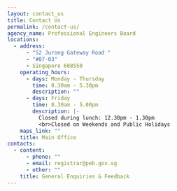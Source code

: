 ```yaml
---
layout: contact_us
title: Contact Us
permalink: /contact-us/
agency_name: Professional Engineers Board
locations:
  - address:
      - "52 Jurong Gateway Road "
      - "#07-03"
      - Singapore 608550
    operating_hours:
      - days: Monday - Thursday
        time: 8.30am - 5.30pm
        description: ""
      - days: Friday
        time: 8.30am - 5.00pm
        description: |-
          Closed during lunch: 12.30pm - 1.30pm
          <br>Closed on Weekends and Public Holidays
    maps_link: ""
    title: Main Office
contacts:
  - content:
      - phone: ""
      - email: registrar@peb.gov.sg
      - other: ""
    title: General Enquiries & Feedback
---
```

